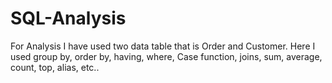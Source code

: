 # SQL-Analysis

For Analysis I have used two data table that is Order and Customer.
Here I used group by, order by, having, where, Case function, joins, sum, average, count, top, alias, etc..

